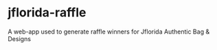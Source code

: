 # jflorida-raffle
A web-app used to generate raffle winners for Jflorida Authentic Bag &amp; Designs 
